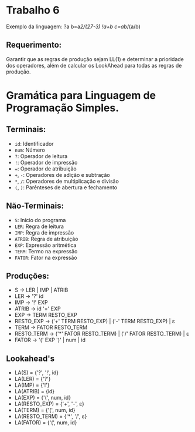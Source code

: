 # Trabalho 6 

Exemplo da linguagem: 
  ?a
  b=a*2/(27-3)
  !a+b
  c=a*b/(a/b)

## Requerimento:
Garantir que as regras de produção sejam LL(1) e determinar a prioridade dos operadores, além de calcular os LookAhead para todas as regras de produção.


# Gramática para Linguagem de Programação Simples.

## Terminais:
- `id`: Identificador
- `num`: Número
- `?`: Operador de leitura
- `!`: Operador de impressão
- `=`: Operador de atribuição
- `+`, `-`: Operadores de adição e subtração
- `*`, `/`: Operadores de multiplicação e divisão
- `(`, `)`: Parênteses de abertura e fechamento

## Não-Terminais:
- `S`: Início do programa
- `LER`: Regra de leitura
- `IMP`: Regra de impressão
- `ATRIB`: Regra de atribuição
- `EXP`: Expressão aritmética
- `TERM`: Termo na expressão
- `FATOR`: Fator na expressão

## Produções:

- S -> LER | IMP | ATRIB
- LER -> '?' id
- IMP -> '!' EXP
- ATRIB -> id '=' EXP
- EXP -> TERM RESTO_EXP
- RESTO_EXP -> ('+' TERM RESTO_EXP) | ('-' TERM RESTO_EXP) | ε
- TERM -> FATOR RESTO_TERM
- RESTO_TERM -> ('*' FATOR RESTO_TERM) | ('/' FATOR RESTO_TERM) | ε
- FATOR -> '(' EXP ')' | num | id

## Lookahead's
- LA(S) = {'?', '!', id}
- LA(LER) = {'?'}
- LA(IMP) = {'!'}
- LA(ATRIB) = {id}
- LA(EXP) = {'(', num, id}
- LA(RESTO_EXP) = {'+', '-', ε}
- LA(TERM) = {'(', num, id}
- LA(RESTO_TERM) = {'*', '/', ε}
- LA(FATOR) = {'(', num, id}
